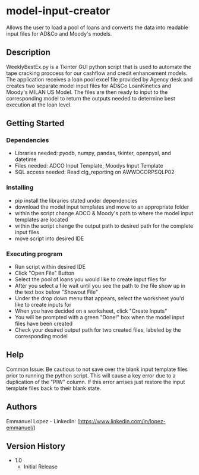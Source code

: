 # model-input-creator

Allows the user to load a pool of loans and converts the data into readable input files for AD&Co and Moody's models.

## Description

WeeklyBestEx.py is a Tkinter GUI python script that is used to automate the tape cracking proccess for our cashflow and credit enhancement models. The application receives a loan pool excel file provided by Agency desk and creates two separate model input files for AD&Co LoanKinetics and Moody's MILAN US Model. The files are then ready to input to the corresponding model to return the outputs needed to determine best execution at the loan level.

## Getting Started

### Dependencies

- Libraries needed: pyodb, numpy, pandas, tkinter, openpyxl, and datetime
- Files needed: ADCO Input Template, Moodys Input Template
- SQL access needed: Read clg_reporting on AWWDCORPSQLP02 

### Installing

- pip install the libraries stated under dependencies
- download the model input templates and move to an appropriate folder
- within the script change ADCO & Moody's path to where the model input templates are located
- within the script change the output path to desired path for the complete input files
- move script into desired IDE

### Executing program

- Run script within desired IDE
- Click "Open File" Button
- Select the pool of loans you would like to create input files for
- After you select a file wait until you see the path to the file show up in the text box below "Showout File"
- Under the drop down menu that appears, select the worksheet you'd like to create inputs for
- When you have decided on a worksheet, click "Create Inputs"
- You will be prompted with a green "Done!" box when the model input files have been created
- Check your desired output path for two created files, labeled by the corresponding model

## Help

Common Issue: Be cautious to not save over the blank input template files prior to running the python script. This will cause a key error due to a duplication of the "PIW" column. If this error arrises just restore the input template files back to their blank state.

## Authors

Emmanuel Lopez - LinkedIn: (https://www.linkedin.com/in/lopez-emmanuel/)

## Version History

* 1.0
    * Initial Release

